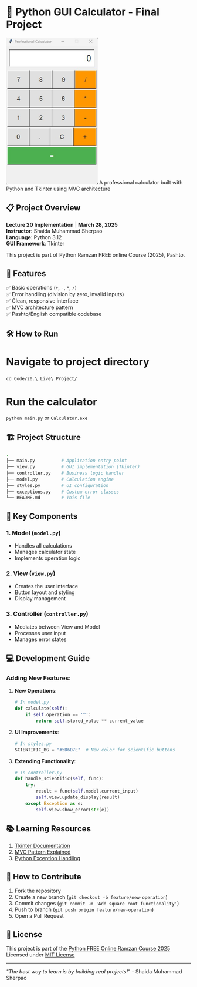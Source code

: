 # 🧮 Python GUI Calculator - Final Project

<img src="app screenshot.jpg" alt="Calculator Interface" width="250">
A professional calculator built with Python and Tkinter using MVC architecture

## 📋 Project Overview
**Lecture 20 Implementation** | **March 28, 2025**  
**Instructor**: Shaida Muhammad Sherpao  
**Language**: Python 3.12  
**GUI Framework**: Tkinter

This project is part of Python Ramzan FREE online Course (2025), Pashto.

## 🚀 Features
✅ Basic operations (`+`, `-`, `*`, `/`)  
✅ Error handling (division by zero, invalid inputs)  
✅ Clean, responsive interface  
✅ MVC architecture pattern  
✅ Pashto/English compatible codebase  

## 🛠️ How to Run
# Navigate to project directory
`cd Code/20.\ Live\ Project/`

# Run the calculator
`python main.py` or `Calculator.exe`



## 🏗️ Project Structure
```bash
.
├── main.py          # Application entry point
├── view.py          # GUI implementation (Tkinter)
├── controller.py    # Business logic handler
├── model.py         # Calculation engine
├── styles.py        # UI configuration
├── exceptions.py    # Custom error classes
└── README.md        # This file
```

## 🔧 Key Components
### 1. Model (`model.py`)
- Handles all calculations
- Manages calculator state
- Implements operation logic

### 2. View (`view.py`)
- Creates the user interface
- Button layout and styling
- Display management

### 3. Controller (`controller.py`)
- Mediates between View and Model
- Processes user input
- Manages error states

## 💻 Development Guide
### Adding New Features:
1. **New Operations**:
   ```python
   # In model.py
   def calculate(self):
       if self.operation == '^':
           return self.stored_value ** current_value
   ```

2. **UI Improvements**:
   ```python
   # In styles.py
   SCIENTIFIC_BG = "#5D6D7E"  # New color for scientific buttons
   ```

3. **Extending Functionality**:
   ```python
   # In controller.py
   def handle_scientific(self, func):
       try:
           result = func(self.model.current_input)
           self.view.update_display(result)
       except Exception as e:
           self.view.show_error(str(e))
   ```



## 📚 Learning Resources
1. [Tkinter Documentation](https://docs.python.org/3/library/tkinter.html)
2. [MVC Pattern Explained](https://realpython.com/the-model-view-controller-mvc-paradigm-summarized-with-legos/)
3. [Python Exception Handling](https://realpython.com/python-exceptions/)

## 👥 How to Contribute
1. Fork the repository
2. Create a new branch (`git checkout -b feature/new-operation`)
3. Commit changes (`git commit -m 'Add square root functionality'`)
4. Push to branch (`git push origin feature/new-operation`)
5. Open a Pull Request

## 📜 License
This project is part of the [Python FREE Online Ramzan Course 2025](https://github.com/ShaidaSherpao/Python-Ramzan-Course-2025)  
Licensed under [MIT License](../../LICENSE)

---

*"The best way to learn is by building real projects!"* - Shaida Muhammad Sherpao
